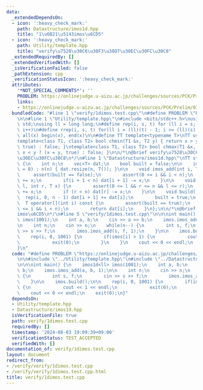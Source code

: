 ```yaml
---
data:
  _extendedDependsOn:
  - icon: ':heavy_check_mark:'
    path: Datastructure/imos1d.hpp
    title: "1\u6B21\u5143imos\u6CD5"
  - icon: ':heavy_check_mark:'
    path: Utility/template.hpp
    title: "verify\u7528\u30C6\u30F3\u30D7\u30EC\u30FC\u30C8"
  _extendedRequiredBy: []
  _extendedVerifiedWith: []
  _isVerificationFailed: false
  _pathExtension: cpp
  _verificationStatusIcon: ':heavy_check_mark:'
  attributes:
    '*NOT_SPECIAL_COMMENTS*': ''
    PROBLEM: https://onlinejudge.u-aizu.ac.jp/challenges/sources/PCK/Prelim/0360?year=2017
    links:
    - https://onlinejudge.u-aizu.ac.jp/challenges/sources/PCK/Prelim/0360?year=2017
  bundledCode: "#line 1 \"verify/1dimos.test.cpp\"\n#define PROBLEM \"https://onlinejudge.u-aizu.ac.jp/challenges/sources/PCK/Prelim/0360?year=2017\"\
    \n\n#line 1 \"Utility/template.hpp\"\n#include <bits/stdc++.h>\nusing namespace\
    \ std;\nusing ll = long long;\n#define rep(i, s, t) for (ll i = s; i < (ll)(t);\
    \ i++)\n#define rrep(i, s, t) for(ll i = (ll)(t) - 1; i >= (ll)(s); i--)\n#define\
    \ all(x) begin(x), end(x)\n\n#define TT template<typename T>\nTT using vec = vector<T>;\n\
    template<class T1, class T2> bool chmin(T1 &x, T2 y) { return x > y ? (x = y,\
    \ true) : false; }\ntemplate<class T1, class T2> bool chmax(T1 &x, T2 y) { return\
    \ x < y ? (x = y, true) : false; }\n\n/*\n@brief verify\u7528\u30C6\u30F3\u30D7\
    \u30EC\u30FC\u30C8\n*/\n#line 1 \"Datastructure/imos1d.hpp\"\nTT struct imos1d\
    \ {\n    int n;\n    vec<T> dat;\n    bool built = false;\n\n    imos1d(int n\
    \ = 0) : n(n) { dat.resize(n, T()); }\n\n    void imos_add(int i, T x) {\n   \
    \     assert(built == false);\n        assert(0 <= i && i < n);\n        dat[i]\
    \ += x;\n        if(i + 1 < n) dat[i + 1] -= x;\n    }\n\n    void imos_add(int\
    \ l, int r, T x) {\n        assert(0 <= l && r <= n && l <= r);\n        dat[l]\
    \ += x;\n        if (r < n) dat[r] -= x;\n    }\n\n    void build() {\n      \
    \  rep(i, 0, n - 1) dat[i + 1] += dat[i];\n        built = true;\n    }\n\n  \
    \  T operator[](int i) const {\n        assert(built == true);\n        assert(0\
    \ <= i && i < n);\n        return dat[i];\n    }\n};\n\n/*\n@brief 1\u6B21\u5143\
    imos\u6CD5\n*/\n#line 5 \"verify/1dimos.test.cpp\"\n\n\nint main() {\n    imos1d<ll>\
    \ imos(1001);\n    int a, b;\n    cin >> a >> b;\n    imos.imos_add(a, b, 1);\n\
    \n    int n;\n    cin >> n;\n    while(n--) {\n        int s, f;\n        cin\
    \ >> s >> f;\n        imos.imos_add(s, f, 1);\n    }\n\n    imos.build();\n\n\
    \    rep(i, 0, 1001) {\n        if(imos[i] > 1) {\n            cout << 1 << endl;\n\
    \            exit(0);\n        }\n    }\n    cout << 0 << endl;\n    exit(0);\n\
    }\n"
  code: "#define PROBLEM \"https://onlinejudge.u-aizu.ac.jp/challenges/sources/PCK/Prelim/0360?year=2017\"\
    \n\n#include \"../Utility/template.hpp\"\n#include \"../Datastructure/imos1d.hpp\"\
    \n\n\nint main() {\n    imos1d<ll> imos(1001);\n    int a, b;\n    cin >> a >>\
    \ b;\n    imos.imos_add(a, b, 1);\n\n    int n;\n    cin >> n;\n    while(n--)\
    \ {\n        int s, f;\n        cin >> s >> f;\n        imos.imos_add(s, f, 1);\n\
    \    }\n\n    imos.build();\n\n    rep(i, 0, 1001) {\n        if(imos[i] > 1)\
    \ {\n            cout << 1 << endl;\n            exit(0);\n        }\n    }\n\
    \    cout << 0 << endl;\n    exit(0);\n}"
  dependsOn:
  - Utility/template.hpp
  - Datastructure/imos1d.hpp
  isVerificationFile: true
  path: verify/1dimos.test.cpp
  requiredBy: []
  timestamp: '2024-08-03 19:09:39+09:00'
  verificationStatus: TEST_ACCEPTED
  verifiedWith: []
documentation_of: verify/1dimos.test.cpp
layout: document
redirect_from:
- /verify/verify/1dimos.test.cpp
- /verify/verify/1dimos.test.cpp.html
title: verify/1dimos.test.cpp
---
```

